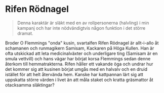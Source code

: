 # Rifen Rödnagel

> Denna karaktär är släkt med en av rollpersonerna (halvling) i min kampanj och har inte nödvändigtvis någon funktion i det större dramat.

Broder O Flemmings "onda" kusin, svartalfen Rifen Rödnagel är allt-i-allo åt schamanen och runmagikern Samisam, Kackaren på Höga Kullen. Han är ofta utskickad att leta medicinalväxter och underligare ting (Samisam är en smula vettvill) och hans vägar har börjat korsa Flemmings sedan denne återkom till hemmatrakterna. Rifen håller ett vakande öga och undrar hur det kommer sig att kusinen börjat umgås med en halvalv och en druid istället för att helt återvända hem. Kanske har kattpannan lärt sig att uppskatta större värden i livet än att måla staket och kratta gräsmattor åt otacksamma släktingar?

